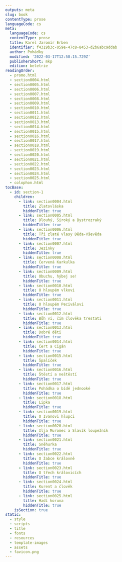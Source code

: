 ```yaml
---
outputs: meta
slug: book
contentType: prose
languageCode: cs
meta:
  languageCode: cs
  contentType: prose
  title: Karel Jaromír Erben
  identifier: f4319b3c-059e-47c8-8453-d2b6abc9ddab
  author: Pohádky
  modified: '2022-03-17T12:58:15.729Z'
  publisherShort: mkp
  edition: beletrie
readingOrder:
  - promo.html
  - section0004.html
  - section0005.html
  - section0006.html
  - section0007.html
  - section0008.html
  - section0009.html
  - section0010.html
  - section0011.html
  - section0012.html
  - section0013.html
  - section0014.html
  - section0015.html
  - section0016.html
  - section0017.html
  - section0018.html
  - section0019.html
  - section0020.html
  - section0021.html
  - section0022.html
  - section0023.html
  - section0024.html
  - section0025.html
  - colophon.html
tocBase:
  - id: section-1
    children:
      - link: section0004.html
        title: Zlatovláska
        hiddenTitle: true
      - link: section0005.html
        title: Dlouhý, Široký a Bystrozraký
        hiddenTitle: true
      - link: section0006.html
        title: Tři zlaté vlasy Děda-Vševěda
        hiddenTitle: true
      - link: section0007.html
        title: Jezinky
        hiddenTitle: true
      - link: section0008.html
        title: Červená Karkulka
        hiddenTitle: true
      - link: section0009.html
        title: Obuchu, hýbej se!
        hiddenTitle: true
      - link: section0010.html
        title: O hloupém vlkovi
        hiddenTitle: true
      - link: section0011.html
        title: O hloupém Peciválovi
        hiddenTitle: true
      - link: section0012.html
        title: Bůh ví, čím člověka trestati
        hiddenTitle: true
      - link: section0013.html
        title: Dobré děti
        hiddenTitle: true
      - link: section0014.html
        title: Čert a Cigán
        hiddenTitle: true
      - link: section0015.html
        title: Špalíček
        hiddenTitle: true
      - link: section0016.html
        title: Štěstí a neštěstí
        hiddenTitle: true
      - link: section0017.html
        title: Pohádka o bídě jednooké
        hiddenTitle: true
      - link: section0018.html
        title: Lipka
        hiddenTitle: true
      - link: section0019.html
        title: O Ivanovi hlupci
        hiddenTitle: true
      - link: section0020.html
        title: Ilja Muromec a Slavík loupežník
        hiddenTitle: true
      - link: section0021.html
        title: Sněhurka
        hiddenTitle: true
      - link: section0022.html
        title: O žabce královně
        hiddenTitle: true
      - link: section0023.html
        title: O třech královicích
        hiddenTitle: true
      - link: section0024.html
        title: Kurent a člověk
        hiddenTitle: true
      - link: section0025.html
        title: Hadí koruna
        hiddenTitle: true
    isSection: true
static:
  - style
  - scripts
  - title
  - fonts
  - resources
  - template-images
  - assets
  - favicon.png
---
```

